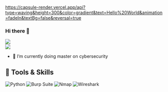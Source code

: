 https://capsule-render.vercel.app/api?type=waving&height=300&color=gradient&text=Hello%20World&animation=fadeIn&textBg=false&reversal=true

### Hi there 👋


![](https://nirzak-streak-stats.vercel.app/?user=alexola&theme=blue-green&hide_border=false)<br/>
![](https://github-readme-stats.vercel.app/api?username=alexola&theme=blue-green&hide_border=false&include_all_commits=true&count_private=false)


- 🔭 I’m currently doing master on cybersecurity


## 🧰 Tools & Skills
![Python](https://img.shields.io/badge/-Python-3776AB?style=flat-square&logo=python&logoColor=white)
![Burp Suite](https://img.shields.io/badge/-Burp_Suite-orange?style=flat-square)
![Nmap](https://img.shields.io/badge/-Nmap-0080FF?style=flat-square)
![Wireshark](https://img.shields.io/badge/-Wireshark-1679A7?style=flat-square)



